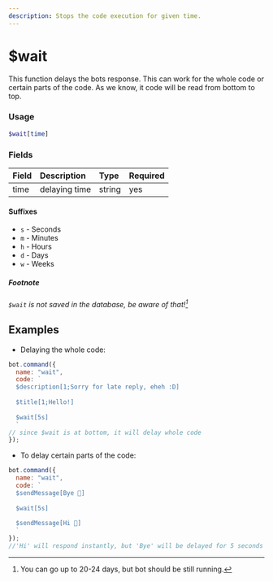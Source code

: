 ```yaml
---
description: Stops the code execution for given time.
---
```


# $wait

This function delays the bots response. This can work for the whole code or certain parts of the code. As we know, it code will be read from bottom to top.

### Usage

```php
$wait[time]
```

### Fields

| Field | Description | Type | Required |
| :--- | :--- | :--- | :--- |
| time | delaying time | string | yes |

#### Suffixes

* `s` - Seconds
* `m` - Minutes
* `h` - Hours
* `d` - Days
* `w` - Weeks

##### Footnote

_`$wait` is not saved in the database, be aware of that![^1]_

## Examples

* Delaying the whole code:

```javascript
bot.command({
  name: "wait",
  code: `
  $description[1;Sorry for late reply, eheh :D]
  
  $title[1;Hello!]
  
  $wait[5s]
  ` 
// since $wait is at bottom, it will delay whole code
});
```

* To delay certain parts of the code:

```javascript
bot.command({
  name: "wait",
  code: `
  $sendMessage[Bye 👋]
  
  $wait[5s]
  
  $sendMessage[Hi 🙌]
  `
});
//'Hi' will respond instantly, but 'Bye' will be delayed for 5 seconds before sending
```

[^1]: You can go up to 20-24 days, but bot should be still running.